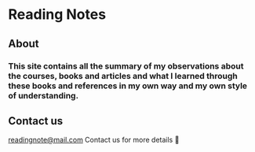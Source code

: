 # Reading Notes

## About 

### This site contains all the summary of my observations about the courses, books and articles and what I learned through these books and references in my own way and my own style of understanding.

## Contact us 
readingnote@mail.com Contact us for more details :email: